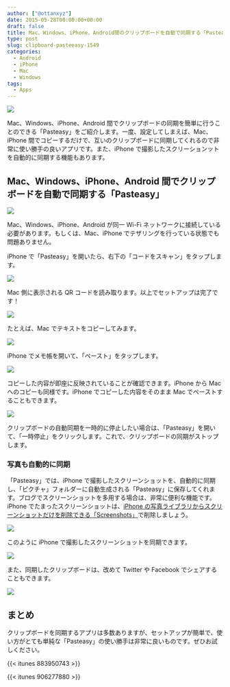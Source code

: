 ```yaml
---
author: ["@ottanxyz"]
date: 2015-05-28T00:00:00+00:00
draft: false
title: Mac、Windows、iPhone、Android間のクリップボードを自動で同期する「Pasteasy」
type: post
slug: clipboard-pasteeasy-1549
categories:
  - Android
  - iPhone
  - Mac
  - Windows
tags:
  - Apps
---
```


![](150528-5567a65ecf3e6.jpg)

Mac、Windows、iPhone、Android 間でクリップボードの同期を簡単に行うことのできる「Pasteasy」をご紹介します。一度、設定してしまえば、Mac、iPhone 間でコピーするだけで、互いのクリップボードに同期してくれるので非常に使い勝手の良いアプリです。また、iPhone で撮影したスクリーションットを自動的に同期する機能もあります。

## Mac、Windows、iPhone、Android 間でクリップボードを自動で同期する「Pasteasy」

![](150528-5567a6610ab75.png)

Mac、Windows、iPhone、Android が同一 Wi-Fi ネットワークに接続している必要があります。もしくは、Mac、iPhone でテザリングを行っている状態でも問題ありません。

iPhone で「Pasteasy」を開いたら、右下の「コードをスキャン」をタップします。

![](150528-5567a66626cf4.png)

Mac 側に表示される QR コードを読み取ります。以上でセットアップは完了です！

![](150528-5567a66ea9344.png)

たとえば、Mac でテキストをコピーしてみます。

![](150528-5567a6732a448.png)

iPhone でメモ帳を開いて、「ペースト」をタップします。

![](150528-5567a67ff2bef.png)

コピーした内容が即座に反映されていることが確認できます。iPhone から Mac へのコピーも同様です。iPhone でコピーした内容をそのまま Mac でペーストすることもできます。

![](150528-5567abc25358b.png)

クリップボードの自動同期を一時的に停止したい場合は、「Pasteasy」を開いて、「一時停止」をクリックします。これで、クリップボードの同期がストップします。

### 写真も自動的に同期

「Pasteasy」では、iPhone で撮影したスクリーンショットを、自動的に同期し、「ピクチャ」フォルダーに自動生成される「Pasteasy」に保存してくれます。ブログでスクリーンショットを多用する場合は、非常に便利な機能です。iPhone でたまったスクリーンショットは、[iPhone の写真ライブラリからスクリーンショットだけを削除できる「Screenshots」](/posts/2015/04/iphone-screenshots-delete-1011/)で削除しましょう。

![](150528-5567a6863ed5a.png)

このように iPhone で撮影したスクリーンショットを同期できます。

![](150528-5567a68ba8906.png)

また、同期したクリップボードは、改めて Twitter や Facebook でシェアすることもできます。

![](150528-5567a691a5e51.png)

## まとめ

クリップボードを同期するアプリは多数ありますが、セットアップが簡単で、使い方がとても単純な「Pasteasy」の使い勝手は非常に良いものです。ぜひお試しください。

{{< itunes 883950743 >}}

{{< itunes 906277880 >}}
